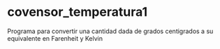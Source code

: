 # covensor_temperatura1
Programa para convertir una cantidad dada de grados centigrados a su equivalente en Farenheit y Kelvin
